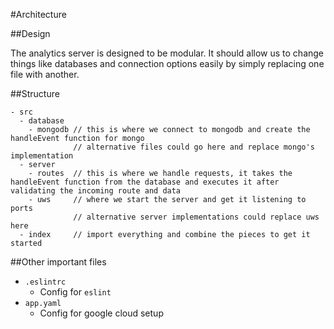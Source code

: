 #Architecture

##Design

The analytics server is designed to be modular. It should allow us to change things like databases and connection options easily by simply replacing one file with another.

##Structure

```
- src
  - database
    - mongodb // this is where we connect to mongodb and create the handleEvent function for mongo
              // alternative files could go here and replace mongo's implementation
  - server
    - routes  // this is where we handle requests, it takes the handleEvent function from the database and executes it after validating the incoming route and data
    - uws     // where we start the server and get it listening to ports
              // alternative server implementations could replace uws here
  - index     // import everything and combine the pieces to get it started
```

##Other important files

* `.eslintrc`
  * Config for `eslint`
* `app.yaml`
  * Config for google cloud setup 
